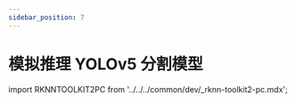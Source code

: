```yaml
---
sidebar_position: 7
---
```


# 模拟推理 YOLOv5 分割模型

import RKNNTOOLKIT2PC from '../../../common/dev/\_rknn-toolkit2-pc.mdx';

<RKNNTOOLKIT2PC />
